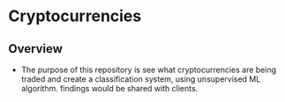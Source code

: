 # Cryptocurrencies
## Overview
   - The purpose of this repository is see what cryptocurrencies are being traded and create a classification system, using unsupervised ML algorithm. findings would be shared with clients.
